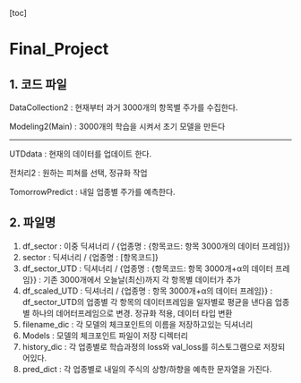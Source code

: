 [toc]

# Final_Project

## 1. 코드 파일

DataCollection2 : 현재부터 과거 3000개의 항목별 주가를 수집한다.

Modeling2(Main) : 3000개의 학습을 시켜서 초기 모델을 만든다

---

UTDdata : 현재의 데이터를 업데이트 한다.

전처리2 : 원하는 피쳐를 선택, 정규화 작업

TomorrowPredict : 내일 업종별 주가를 예측한다.

## 2. 파일명

1. df_sector : 이중 딕셔너리 /  {업종명 : {항목코드: 항목 3000개의 데이터 프레임}} 
2. sector : 딕셔너리 / {업종명 : [항목코드]} 
3. df_sector_UTD : 딕셔너리 / {업종명 : {항목코드: 항목 3000개+α의 데이터 프레임}}  : 기존 3000개에서 오늘날(최신)까지 각 항목별 데이터가 추가
4. df_scaled_UTD : 딕셔너리  / {업종명 :  항목 3000개+α의 데이터 프레임}}  : df_sector_UTD의 업종별 각 항목의 데이터프레임을 일자별로 평균을 낸다음 업종별 하나의 데어터프레임으로 변경. 정규화 적용, 데이터 타입 변환
5. filename_dic : 각 모델의 체크포인트의 이름을 저장하고있는 딕셔너리
6. Models : 모델의 체크포인트 파일이 저장 디렉터리
7. history_dic : 각 업종별로 학습과정의 loss와 val_loss를 히스토그램으로 저장되어있다.
8. pred_dict : 각 업종별로 내일의 주식의 상향/하향을 예측한 문자열을 가진다.
